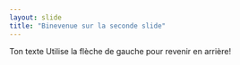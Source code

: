 ```yaml
---
layout: slide
title: "Binevenue sur la seconde slide"
---
```

Ton texte
Utilise la flèche de gauche pour revenir en arrière!
